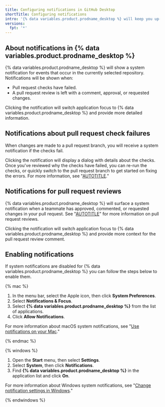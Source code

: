 ```yaml
---
title: Configuring notifications in GitHub Desktop
shortTitle: Configuring notifications
intro: '{% data variables.product.prodname_desktop %} will keep you up-to-date with notifications about events that occur in your pull request branch.'
versions:
  fpt: '*'
---
```

## About notifications in {% data variables.product.prodname_desktop %}

{% data variables.product.prodname_desktop %} will show a system notification for events that occur in the currently selected repository. Notifications will be shown when:

- Pull request checks have failed.
- A pull request review is left with a comment, approval, or requested changes.

Clicking the notification will switch application focus to {% data variables.product.prodname_desktop %} and provide more detailed information.

## Notifications about pull request check failures

When changes are made to a pull request branch, you will receive a system notification if the checks fail.

Clicking the notification will display a dialog with details about the checks. Once you've reviewed why the checks have failed, you can re-run the checks, or quickly switch to the pull request branch to get started on fixing the errors. For more information, see "[AUTOTITLE](/desktop/contributing-and-collaborating-using-github-desktop/working-with-your-remote-repository-on-github-or-github-enterprise/viewing-and-re-running-checks-in-github-desktop)."

## Notifications for pull request reviews

{% data variables.product.prodname_desktop %} will surface a system notification when a teammate has approved, commented, or requested changes in your pull request. See "[AUTOTITLE](/pull-requests/collaborating-with-pull-requests/reviewing-changes-in-pull-requests/about-pull-request-reviews)" for more information on pull request reviews.

Clicking the notification will switch application focus to {% data variables.product.prodname_desktop %} and provide more context for the pull request review comment.

## Enabling notifications

If system notifications are disabled for {% data variables.product.prodname_desktop %} you can follow the steps below to enable them.

{% mac %}

1. In the menu bar, select the Apple icon, then click **System Preferences**.
1. Select **Notifications & Focus**.
1. Select **{% data variables.product.prodname_desktop %}** from the list of applications.
1. Click **Allow Notifications**.

For more information about macOS system notifications, see "[Use notifications on your Mac](https://support.apple.com/en-us/HT204079)."

{% endmac %}

{% windows %}

1. Open the **Start** menu, then select **Settings**.
1. Select **System**, then click **Notifications**.
1. Find **{% data variables.product.prodname_desktop %}** in the application list and click **On**.

For more information about Windows system notifications, see "[Change notification settings in Windows](https://support.microsoft.com/en-us/windows/change-notification-settings-in-windows-8942c744-6198-fe56-4639-34320cf9444e)."

{% endwindows %}
